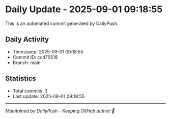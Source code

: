 # Daily Update - 2025-09-01 09:18:55

This is an automated commit generated by DailyPush.

## Daily Activity
- Timestamp: 2025-09-01 09:18:55
- Commit ID: ccd70518
- Branch: main

## Statistics
- Total commits: 3
- Last update: 2025-09-01 09:18:55

---
*Maintained by DailyPush - Keeping GitHub active! 🚀*
